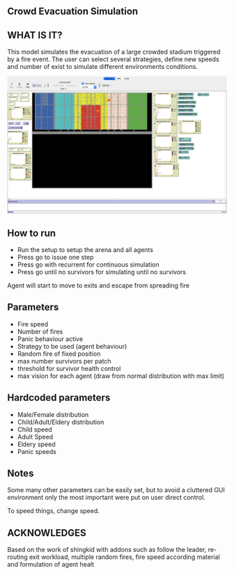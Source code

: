 ## Crowd Evacuation Simulation

## WHAT IS IT?

This model simulates the evacuation of a large crowded stadium triggered by a fire event. The user can select several strategies, define new speeds and number of exist to simulate different environments conditions.

![image info](./images/framework_image.png)

## How to run
* Run the setup to setup the arena and all agents
* Press go to issue one step
* Press go with recurrent for continuous simulation
* Press go until no survivors for simulating until no survivors

Agent will start to move to exits and escape from spreading fire

## Parameters
* Fire speed
* Number of fires
* Panic behaviour active
* Strategy to be used (agent behaviour)
* Random fire of fixed position
* max number survivors per patch
* threshold for survivor health control
* max vision for each agent (draw from normal distribution with max limit)

## Hardcoded parameters
* Male/Female distribution
* Child/Adult/Eldery distribution
* Child speed
* Adult Speed
* Eldery speed
* Panic speeds


## Notes

Some many other parameters can be easily set, but to avoid a cluttered GUI environment
only the most important were put on user direct control.

To speed things, change speed.

## ACKNOWLEDGES
Based on the work of shingkid with addons such as follow the leader, re-routing exit workload, multiple random fires, fire speed according material and formulation of agent healt